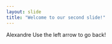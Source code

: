 ```yaml
---
layout: slide
title: "Welcome to our second slide!"
---
```

Alexandre
Use the left arrow to go back!
